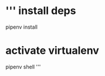 '''
install deps
================
pipenv install <package>

activate virtualenv
==========================
pipenv shell
'''
